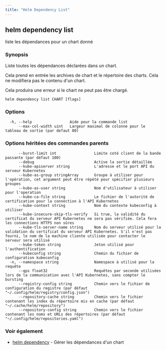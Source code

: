 ```yaml
---
title: "Helm Dependency List"
---
```


## helm dependency list

liste les dépendances pour un chart donné

### Synopsis

Liste toutes les dépendances déclarées dans un chart.

Cela prend en entrée les archives de chart et le répertoire des charts. Cela ne modifiera pas le contenu d'un chart.

Cela produira une erreur si le chart ne peut pas être chargé.


```
helm dependency list CHART [flags]
```

### Options

```
  -h, --help                 Aide pour la commande list
      --max-col-width uint   Largeur maximal de colonne pour le tableau de sortie (par defaut 80)
```

### Options héritées des commandes parents

```
      --burst-limit int                 Limite coté client de la bande passante (par défaut 100)
      --debug                           Active la sortie détaillée
      --kube-apiserver string           L'adresse et le port API du serveur Kubernetes
      --kube-as-group stringArray       Groupe à utiliser pour l'opération, cet argument peut être répété pour spécifier plusieurs groupes
      --kube-as-user string             Nom d'utilisateur à utiliser pour l'operation
      --kube-ca-file string             Le fichier de l'autorité de certification pour la connection à l'API Kubernetes
      --kube-context string             Nom du contexte kubeconfig à utiliser
      --kube-insecure-skip-tls-verify   Si true, la validité du certificat du serveur API Kubernetes ne sera pas vérifiée. Cela fera les connections HTTPS non sûres
      --kube-tls-server-name string     Nom du serveur utilisé pour la validation du certificat du serveur API Kubernetes. S'il n'est pas fourni, le nom de la machine cliente utilisée pour contacter le serveur sera utilisé
      --kube-token string               Jeton utilisé pour l'authentification
      --kubeconfig string               Chemin du fichier de configuration kubeconfig
  -n, --namespace string                Namespace à utilisé pour la requête
      --qps float32                     Requêtes par seconde utilisées lors de la communication avec l'API Kubernetes, sans compter le bursting
      --registry-config string          Chemin vers le fichier de configuration du registre (par défaut "~/.config/helm/registry/config.json")
      --repository-cache string         Chemin vers le fichier contenant les index du répertoire mis en cache (par défaut "~/.cache/helm/repository")
      --repository-config string        Chemin vers le fichier contenant les noms et URLs des répertoires (par défaut "~/.config/helm/repositories.yaml")
```

### Voir également

* [helm dependency](helm_dependency.md) - Gérer les dépendances d'un chart
